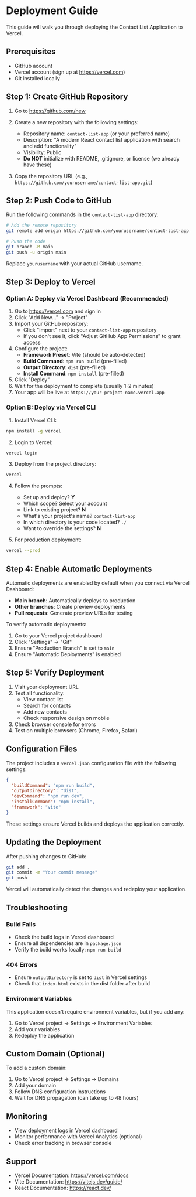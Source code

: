 # Deployment Guide

This guide will walk you through deploying the Contact List Application to Vercel.

## Prerequisites

- GitHub account
- Vercel account (sign up at https://vercel.com)
- Git installed locally

## Step 1: Create GitHub Repository

1. Go to https://github.com/new
2. Create a new repository with the following settings:
   - Repository name: `contact-list-app` (or your preferred name)
   - Description: "A modern React contact list application with search and add functionality"
   - Visibility: Public
   - **Do NOT** initialize with README, .gitignore, or license (we already have these)

3. Copy the repository URL (e.g., `https://github.com/yourusername/contact-list-app.git`)

## Step 2: Push Code to GitHub

Run the following commands in the `contact-list-app` directory:

```bash
# Add the remote repository
git remote add origin https://github.com/yourusername/contact-list-app.git

# Push the code
git branch -M main
git push -u origin main
```

Replace `yourusername` with your actual GitHub username.

## Step 3: Deploy to Vercel

### Option A: Deploy via Vercel Dashboard (Recommended)

1. Go to https://vercel.com and sign in
2. Click "Add New..." → "Project"
3. Import your GitHub repository:
   - Click "Import" next to your `contact-list-app` repository
   - If you don't see it, click "Adjust GitHub App Permissions" to grant access
4. Configure the project:
   - **Framework Preset**: Vite (should be auto-detected)
   - **Build Command**: `npm run build` (pre-filled)
   - **Output Directory**: `dist` (pre-filled)
   - **Install Command**: `npm install` (pre-filled)
5. Click "Deploy"
6. Wait for the deployment to complete (usually 1-2 minutes)
7. Your app will be live at `https://your-project-name.vercel.app`

### Option B: Deploy via Vercel CLI

1. Install Vercel CLI:
```bash
npm install -g vercel
```

2. Login to Vercel:
```bash
vercel login
```

3. Deploy from the project directory:
```bash
vercel
```

4. Follow the prompts:
   - Set up and deploy? **Y**
   - Which scope? Select your account
   - Link to existing project? **N**
   - What's your project's name? `contact-list-app`
   - In which directory is your code located? `./`
   - Want to override the settings? **N**

5. For production deployment:
```bash
vercel --prod
```

## Step 4: Enable Automatic Deployments

Automatic deployments are enabled by default when you connect via Vercel Dashboard:

- **Main branch**: Automatically deploys to production
- **Other branches**: Create preview deployments
- **Pull requests**: Generate preview URLs for testing

To verify automatic deployments:
1. Go to your Vercel project dashboard
2. Click "Settings" → "Git"
3. Ensure "Production Branch" is set to `main`
4. Ensure "Automatic Deployments" is enabled

## Step 5: Verify Deployment

1. Visit your deployment URL
2. Test all functionality:
   - View contact list
   - Search for contacts
   - Add new contacts
   - Check responsive design on mobile
3. Check browser console for errors
4. Test on multiple browsers (Chrome, Firefox, Safari)

## Configuration Files

The project includes a `vercel.json` configuration file with the following settings:

```json
{
  "buildCommand": "npm run build",
  "outputDirectory": "dist",
  "devCommand": "npm run dev",
  "installCommand": "npm install",
  "framework": "vite"
}
```

These settings ensure Vercel builds and deploys the application correctly.

## Updating the Deployment

After pushing changes to GitHub:

```bash
git add .
git commit -m "Your commit message"
git push
```

Vercel will automatically detect the changes and redeploy your application.

## Troubleshooting

### Build Fails

- Check the build logs in Vercel dashboard
- Ensure all dependencies are in `package.json`
- Verify the build works locally: `npm run build`

### 404 Errors

- Ensure `outputDirectory` is set to `dist` in Vercel settings
- Check that `index.html` exists in the dist folder after build

### Environment Variables

This application doesn't require environment variables, but if you add any:
1. Go to Vercel project → Settings → Environment Variables
2. Add your variables
3. Redeploy the application

## Custom Domain (Optional)

To add a custom domain:
1. Go to Vercel project → Settings → Domains
2. Add your domain
3. Follow DNS configuration instructions
4. Wait for DNS propagation (can take up to 48 hours)

## Monitoring

- View deployment logs in Vercel dashboard
- Monitor performance with Vercel Analytics (optional)
- Check error tracking in browser console

## Support

- Vercel Documentation: https://vercel.com/docs
- Vite Documentation: https://vitejs.dev/guide/
- React Documentation: https://react.dev/
